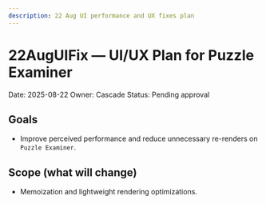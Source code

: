 ```yaml
---
description: 22 Aug UI performance and UX fixes plan
---
```


# 22AugUIFix — UI/UX Plan for Puzzle Examiner

Date: 2025-08-22
Owner: Cascade
Status: Pending approval

## Goals
- Improve perceived performance and reduce unnecessary re-renders on `Puzzle Examiner`.

## Scope (what will change)
- Memoization and lightweight rendering optimizations.
